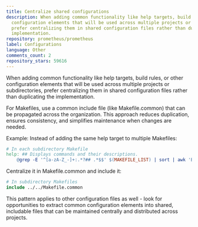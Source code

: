 ```yaml
---
title: Centralize shared configurations
description: When adding common functionality like help targets, build rules, or other
  configuration elements that will be used across multiple projects or subdirectories,
  prefer centralizing them in shared configuration files rather than duplicating the
  implementation.
repository: prometheus/prometheus
label: Configurations
language: Other
comments_count: 2
repository_stars: 59616
---
```


When adding common functionality like help targets, build rules, or other configuration elements that will be used across multiple projects or subdirectories, prefer centralizing them in shared configuration files rather than duplicating the implementation.

For Makefiles, use a common include file (like Makefile.common) that can be propagated across the organization. This approach reduces duplication, ensures consistency, and simplifies maintenance when changes are needed.

Example:
Instead of adding the same help target to multiple Makefiles:
```makefile
# In each subdirectory Makefile
help: ## Displays commands and their descriptions.
	@grep -E '^[a-zA-Z_-]+:.*?## .*$$' $(MAKEFILE_LIST) | sort | awk 'BEGIN {FS = ":.*?## "}; {printf "\033[36m%-30s\033[0m %s\n", $$1, $$2}'
```

Centralize it in Makefile.common and include it:
```makefile
# In subdirectory Makefiles
include ../../Makefile.common
```

This pattern applies to other configuration files as well - look for opportunities to extract common configuration elements into shared, includable files that can be maintained centrally and distributed across projects.